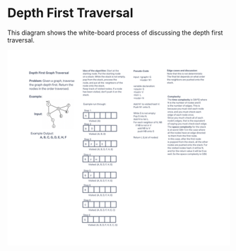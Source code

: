 # Depth First Traversal

This diagram shows the white-board process of discussing the depth first traversal.

![Depth first traversal diagram][diagram]

[diagram]: docs/images/depth-first-tree.png
